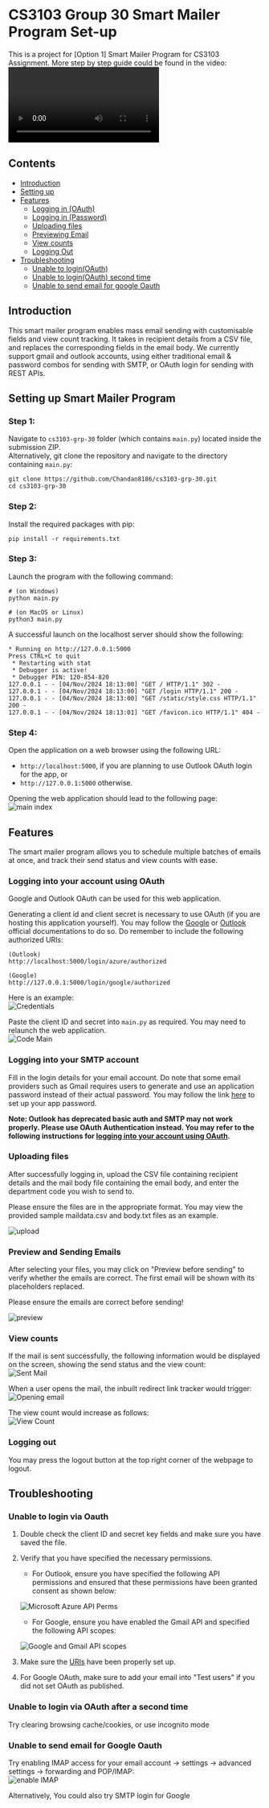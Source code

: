 # CS3103 Group 30 Smart Mailer Program Set-up
This is a project for [Option 1] Smart Mailer Program for CS3103 Assignment. More step by step guide could be found in the video:
<br>
<video controls src="images/CS3103_Project_Demo.mp4" title="Title"></video>

## Contents
* [Introduction](#introduction)
* [Setting up](#setting-up-smart-mailer-program)
* [Features](#features)
    *  [Logging in (OAuth)](#logging-into-your-account-using-oauth)
    *  [Logging in (Password)](#logging-into-your-smtp-account)
    *  [Uploading files](#uploading-files)
    *  [Previewing Email](#preview-and-sending-emails)
    *  [View counts](#view-counts)
    *  [Logging Out](#logging-out)
* [Troubleshooting](#troubleshooting)
    *  [Unable to login(OAuth)](#unable-to-login-via-oauth)
    *  [Unable to login(OAuth) second time](#unable-to-login-via-oauth-after-a-second-time)
    *  [Unable to send email for google Oauth](#unable-to-send-email-for-google-oauth)


## Introduction

This smart mailer program enables mass email sending with customisable fields and view count tracking. It takes in recipient details from a CSV file, and replaces the corresponding fields in the email body. We currently support gmail and outlook accounts, using either traditional email & password combos for sending with SMTP, or OAuth login for sending with REST APIs.

## Setting up Smart Mailer Program
### Step 1:
Navigate to `cs3103-grp-30` folder (which contains `main.py`) located inside the submission ZIP.<br>
Alternatively, git clone the repository and navigate to the directory containing `main.py`:
```
git clone https://github.com/Chandan8186/cs3103-grp-30.git
cd cs3103-grp-30
```

### Step 2:
Install the required packages with pip:
```
pip install -r requirements.txt
```

### Step 3:
Launch the program with the following command:
```
# (on Windows)
python main.py

# (on MacOS or Linux)
python3 main.py
```
A successful launch on the localhost server should show the following:
```
* Running on http://127.0.0.1:5000
Press CTRL+C to quit
 * Restarting with stat
 * Debugger is active!
 * Debugger PIN: 120-854-820
127.0.0.1 - - [04/Nov/2024 18:13:00] "GET / HTTP/1.1" 302 -
127.0.0.1 - - [04/Nov/2024 18:13:00] "GET /login HTTP/1.1" 200 -
127.0.0.1 - - [04/Nov/2024 18:13:00] "GET /static/style.css HTTP/1.1" 200 -
127.0.0.1 - - [04/Nov/2024 18:13:01] "GET /favicon.ico HTTP/1.1" 404 -
```

### Step 4:
Open the application on a web browser using the following URL:

- `http://localhost:5000`, if you are planning to use Outlook OAuth login for the app, or
- `http://127.0.0.1:5000` otherwise.

Opening the web application should lead to the following page:
<br>
![main index](images/mainIndex.png)

## Features
The smart mailer program allows you to schedule multiple batches of  emails at once, and track their send status and view counts with ease.

### Logging into your account using OAuth

Google and Outlook OAuth can be used for this web application.

Generating a client id and client secret is necessary to use OAuth (if you are hosting this application yourself). You may follow the [Google](https://developers.google.com/identity/protocols/oauth2/web-server#python) or [Outlook](https://learn.microsoft.com/en-us/partner-center/marketplace-offers/create-or-update-client-ids-and-secrets) official documentations to do so. Do remember to include the following authorized URIs:

```
(Outlook)
http://localhost:5000/login/azure/authorized

(Google)
http://127.0.0.1:5000/login/google/authorized
```

Here is an example:
<br>
![Credentials](images/credentialGoogle.png)

Paste the client ID and secret into `main.py` as required. You may need to relaunch the web application.
<br>
![Code Main](images/codeMain.png)

### Logging into your SMTP account

Fill in the login details for your email account. Do note that some email providers such as Gmail requires users to generate and use an application password instead of their actual password. You may follow the link [here](https://www.gmass.co/blog/gmail-smtp/) to set up your app password.

**Note: Outlook has deprecated basic auth and SMTP may not work properly. Please use OAuth Authentication instead. You may refer to the following instructions for [logging into your account using OAuth](#logging-into-your-account-using-oauth).** 

### Uploading files

After successfully logging in, upload the CSV file containing recipient details and the mail body file containing the email body, and enter the department code you wish to send to.

Please ensure the files are in the appropriate format. You may view the provided sample maildata.csv and body.txt files as an example.

![upload](images/upload.png)

### Preview and Sending Emails

After selecting your files, you may click on "Preview before sending" to verify whether the emails are correct. The first email will be shown with its placeholders replaced.

Please ensure the emails are correct before sending!

![preview](images/preview.png)

### View counts

If the mail is sent successfully, the following information would be displayed on the screen, showing the send status and the view count:
<br>
![Sent Mail](images/sentMail.png)

When a user opens the mail, the inbuilt redirect link tracker would trigger:
<br>
![Opening email](images/openMail.png)

The view count would increase as follows:
<br>
![View Count](images/viewCount.png)

### Logging out

You may press the logout button at the top right corner of the webpage to logout.

## Troubleshooting

### Unable to login via Oauth

1. Double check the client ID and secret key fields and make sure you have saved the file.
2. Verify that you have specified the necessary permissions. 
    - For Outlook, ensure you have specified the following API permissions and ensured that these permissions have been granted consent as shown below:

    ![Microsoft Azure API Perms](images/Microsoft%20Azure%20API%20Perms.JPG)

    - For Google, ensure you have enabled the Gmail API and specified the following API scopes:

    ![Google and Gmail API scopes](images/google_scopes.png)

3. Make sure the [URIs](#logging-into-your-account-using-oauth) have been properly set up.
4. For Google OAuth, make sure to add your email into "Test users" if you did not set OAuth as published.

### Unable to login via OAuth after a second time

Try clearing browsing cache/cookies, or use incognito mode

### Unable to send email for Google Oauth

Try enabling IMAP access for your email account -> settings -> advanced settings -> forwarding and POP/IMAP:
<br>
![enable IMAP](images/IMAP.png)

Alternatively, You could also try SMTP login for Google
